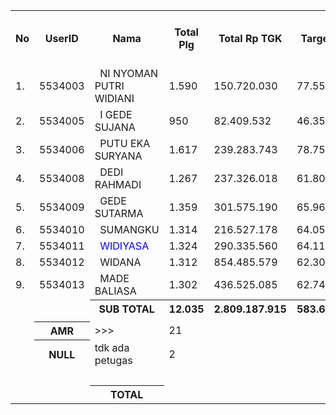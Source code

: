 

<table><tbody><tr><th>No</th><th>UserID</th><th>Nama</th><th>Total Plg</th><th>Total Rp TGK</th><th>Target TGK</th><th>Realisasi Saldo TGK (Blm Lunas)</th><th>% Pencapaian Thd Target TGK</th><th>PK 2 Bln - Blm Lunas</th><th>PK 3 Bln - Blm Lunas</th><th>PK 4 Bln - Blm Lunas
</th></tr><tr><td>1.</td><td>5534003</td><td>&nbsp; NI NYOMAN PUTRI WIDIANI</td><td>1.590</td><td>150.720.030</td><td>77.553.515</td><td>58.633.937</td><td>124%</td><td>4</td><td>0</td><td>0
</th></tr><tr><td>2.</td><td>5534005</td><td>&nbsp; I GEDE SUJANA</td><td>950</td><td>82.409.532</td><td>46.352.672</td><td>31.467.102</td><td>132%</td><td>11</td><td>0</td><td>0
</th></tr><tr><td>3.</td><td>5534006</td><td>&nbsp; PUTU EKA SURYANA</td><td>1.617</td><td>239.283.743</td><td>78.759.662</td><td>126.613.923</td><td>39%</td><td>19</td><td>0</td><td>0
</th></tr><tr><td>4.</td><td>5534008</td><td>&nbsp; DEDI RAHMADI</td><td>1.267</td><td>237.326.018</td><td>61.800.064</td><td>118.757.276</td><td>8%</td><td>14</td><td>0</td><td>0
</th></tr><tr><td>5.</td><td>5534009</td><td>&nbsp; GEDE SUTARMA</td><td>1.359</td><td>301.575.190</td><td>65.965.745</td><td>137.159.500</td><td>-8%</td><td>25</td><td>3</td><td>0
</th></tr><tr><td>6.</td><td>5534010</td><td>&nbsp; SUMANGKU</td><td>1.314</td><td>216.527.178</td><td>64.052.240</td><td>133.887.466</td><td>-9%</td><td>27</td><td>1</td><td>0
</th></tr><tr><td>7.</td><td>5534011</td><td>&nbsp;<font color=blue> WIDIYASA</font></td><td>1.324</td><td>290.335.560</td><td>64.112.049</td><td>158.956.423</td><td>-48%</td><td>45</td><td>0</td><td>0
</th></tr><tr><td>8.</td><td>5534012</td><td>&nbsp; WIDANA</td><td>1.312</td><td>854.485.579</td><td>62.302.625</td><td>287.859.168</td><td>-262%</td><td>30</td><td>7</td><td>0
</th></tr><tr><td>9.</td><td>5534013</td><td>&nbsp; MADE BALIASA</td><td>1.302</td><td>436.525.085</td><td>62.746.840</td><td>175.821.255</td><td>-80%</td><td>49</td><td>5</td><td>0
</th></tr><tr><td> </td><td> </th><th>SUB TOTAL</th><th>12.035</th><th>2.809.187.915</th><th>583.645.412</th><th>1.229.156.050</th><th>-11%</th><th>224</th><th>16</th><th>0
</th></tr><tr><td> </td><td> </td><td> </td><td> </td><td> </td><td> </td><td> </td><td> </td><td> </td><td> </td><td>
</th></tr><tr><td> </th><th>AMR</td><td>&gt;&gt;&gt;</td><td>21</td><td> </td><td> </td><td>577.541.891</td><td> </td><td>0</td><td>0</td><td>0
</th></tr><tr><td> </th><th>NULL</td><td>tdk ada petugas</td><td>2</td><td> </td><td> </td><td>451.488</td><td> </td><td>0</td><td>2</td><td>0
</th></tr><tr><td> </td><td> </td><td> </td><td> </td><td> </td><td> </td><td>577.993.379</td><td> </td><td> </td><td> </td><td>
</th></tr><tr><td> </td><td> </th><th>TOTAL</td><td> </td><td> </td><td> </th><th>1.807.149.429</td><td> </td><td> </td><td> </td><td>
